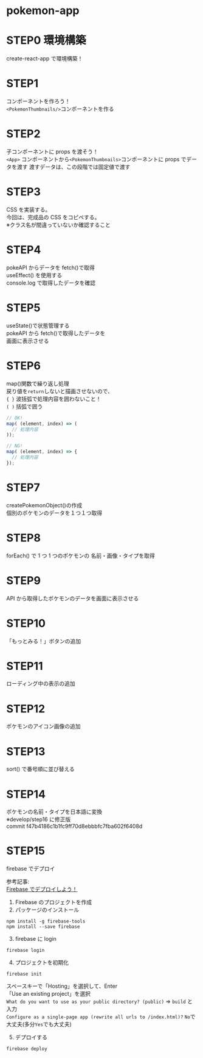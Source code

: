 # pokemon-app

# STEP0 環境構築

create-react-app で環境構築！

# STEP1

コンポーネントを作ろう！  
`<PokemonThumbnails/>`コンポーネントを作る

# STEP2

子コンポーネントに props を渡そう！  
`<App>` コンポーネントから`<PokemonThumbnails>`コンポーネントに props でデータを渡す
渡すデータは、この段階では固定値で渡す

# STEP3

CSS を実装する。  
今回は、完成品の CSS をコピペする。  
※クラス名が間違っていないか確認すること

# STEP4

pokeAPI からデータを fetch()で取得  
useEffect() を使用する  
console.log で取得したデータを確認

# STEP5

useState()で状態管理する  
pokeAPI から fetch()で取得したデータを  
画面に表示させる

# STEP6

map()関数で繰り返し処理  
戻り値を`return`しないと描画させないので、  
`{ }` 波括弧で処理内容を囲わないこと！  
`( )` 括弧で囲う

```javascript
// OK!
map( (element, index) => (
  // 処理内容
));

// NG!
map( (element, index) => {
  // 処理内容
});
```

# STEP7

createPokemonObject()の作成  
個別のポケモンのデータを１つ１つ取得

# STEP8

forEach() で 1 つ 1 つのポケモンの
名前・画像・タイプを取得

# STEP9

API から取得したポケモンのデータを画面に表示させる

# STEP10

「もっとみる！」ボタンの追加

# STEP11

ローディング中の表示の追加

# STEP12

ポケモンのアイコン画像の追加

# STEP13

sort() で番号順に並び替える

# STEP14

ポケモンの名前・タイプを日本語に変換  
※develop/step16 に修正版  
commit f47b4186c1b1fc9ff70d8ebbbfc7fba602f6408d

# STEP15

firebase でデプロイ

参考記事:  
[Firebase でデプロイしよう！](https://qiita.com/hiroki-harada/items/ca22ac177db68e3c3796)

1. Firebase のプロジェクトを作成
2. パッケージのインストール

```shell
npm install -g firebase-tools
npm install --save firebase
```

3. firebase に login

```shell
firebase login
```

4. プロジェクトを初期化

```shell
firebase init
```

スペースキーで「Hosting」を選択して、Enter  
「Use an existing project」を選択  
`What do you want to use as your public directory? (public)` => `build` と入力  
`Configure as a single-page app (rewrite all urls to /index.html)?` `No`で大丈夫(多分`Yes`でも大丈夫)

5. デプロイする

```shell
firebase deploy
```
